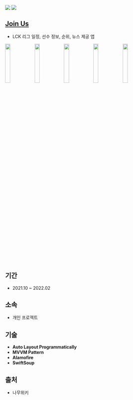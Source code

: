 <img src=https://img.shields.io/badge/platform-iOS-blue>  <img src=https://img.shields.io/badge/Swift-5.5-orange.svg>

## [Join Us](https://apps.apple.com/us/app/join-us/id1613902519)
- LCK 리그 일정, 선수 정보, 순위, 뉴스 제공 앱

<img src="https://user-images.githubusercontent.com/68800789/158004216-ef09fddf-3e10-4c0a-b55a-c7ebd85ed1b6.png" width=18%> <img src="https://user-images.githubusercontent.com/68800789/158004219-587a64ea-d023-4ecb-ae83-5ebd5eaac760.png" width=18%> <img src="https://user-images.githubusercontent.com/68800789/158004220-2da00f87-ae74-488b-ab6e-df6de824330a.png" width=18%> <img src="https://user-images.githubusercontent.com/68800789/158004223-ae38e378-4027-4ee6-93ce-b82be5bad033.png" width=18%> <img src="https://user-images.githubusercontent.com/68800789/158004224-9e89c59c-93bc-40bc-b272-92168dfbb2d9.png" width=18%>

## 기간
- 2021.10 ~ 2022.02

## 소속
- 개인 프로젝트

## 기술
- **Auto Layout Programmatically**
- **MVVM Pattern**
- **Alamofire**
- **SwiftSoup**

## 출처
- 나무위키
